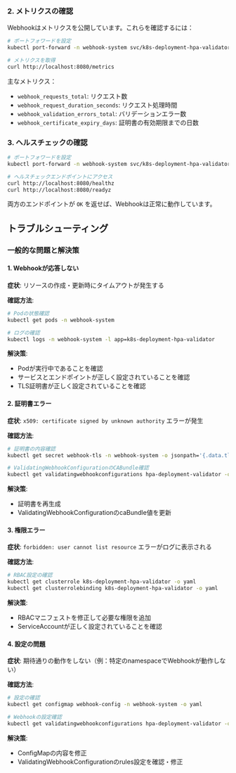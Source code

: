 ### 2. メトリクスの確認

Webhookはメトリクスを公開しています。これらを確認するには：

```bash
# ポートフォワードを設定
kubectl port-forward -n webhook-system svc/k8s-deployment-hpa-validator-metrics 8080:8080

# メトリクスを取得
curl http://localhost:8080/metrics
```

主なメトリクス：
- `webhook_requests_total`: リクエスト数
- `webhook_request_duration_seconds`: リクエスト処理時間
- `webhook_validation_errors_total`: バリデーションエラー数
- `webhook_certificate_expiry_days`: 証明書の有効期限までの日数

### 3. ヘルスチェックの確認

```bash
# ポートフォワードを設定
kubectl port-forward -n webhook-system svc/k8s-deployment-hpa-validator-metrics 8080:8080

# ヘルスチェックエンドポイントにアクセス
curl http://localhost:8080/healthz
curl http://localhost:8080/readyz
```

両方のエンドポイントが `OK` を返せば、Webhookは正常に動作しています。

## トラブルシューティング

### 一般的な問題と解決策

#### 1. Webhookが応答しない

**症状**: リソースの作成・更新時にタイムアウトが発生する

**確認方法**:
```bash
# Podの状態確認
kubectl get pods -n webhook-system

# ログの確認
kubectl logs -n webhook-system -l app=k8s-deployment-hpa-validator
```

**解決策**:
- Podが実行中であることを確認
- サービスとエンドポイントが正しく設定されていることを確認
- TLS証明書が正しく設定されていることを確認

#### 2. 証明書エラー

**症状**: `x509: certificate signed by unknown authority` エラーが発生

**確認方法**:
```bash
# 証明書の内容確認
kubectl get secret webhook-tls -n webhook-system -o jsonpath='{.data.tls\.crt}' | base64 -d | openssl x509 -text

# ValidatingWebhookConfigurationのCABundle確認
kubectl get validatingwebhookconfigurations hpa-deployment-validator -o yaml
```

**解決策**:
- 証明書を再生成
- ValidatingWebhookConfigurationのcaBundle値を更新

#### 3. 権限エラー

**症状**: `forbidden: user cannot list resource` エラーがログに表示される

**確認方法**:
```bash
# RBAC設定の確認
kubectl get clusterrole k8s-deployment-hpa-validator -o yaml
kubectl get clusterrolebinding k8s-deployment-hpa-validator -o yaml
```

**解決策**:
- RBACマニフェストを修正して必要な権限を追加
- ServiceAccountが正しく設定されていることを確認

#### 4. 設定の問題

**症状**: 期待通りの動作をしない（例：特定のnamespaceでWebhookが動作しない）

**確認方法**:
```bash
# 設定の確認
kubectl get configmap webhook-config -n webhook-system -o yaml

# Webhookの設定確認
kubectl get validatingwebhookconfigurations hpa-deployment-validator -o yaml
```

**解決策**:
- ConfigMapの内容を修正
- ValidatingWebhookConfigurationのrules設定を確認・修正